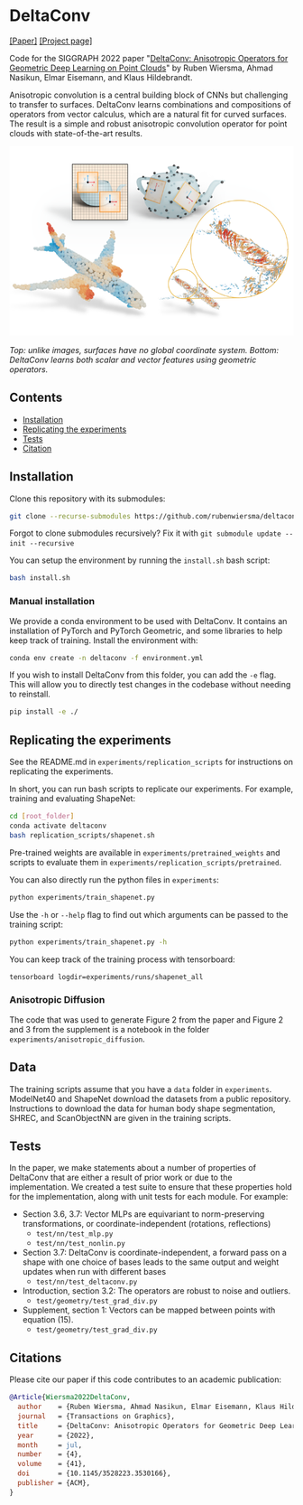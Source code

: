 # DeltaConv
[[Paper]](https://rubenwiersma.nl/assets/pdf/DeltaConv.pdf) [[Project page]](https://rubenwiersma.nl/deltaconv)

Code for the SIGGRAPH 2022 paper "[DeltaConv: Anisotropic Operators for Geometric Deep Learning on Point Clouds](https://arxiv.org/abs/2111.08799)" by Ruben Wiersma, Ahmad Nasikun, Elmar Eisemann, and Klaus Hildebrandt.

Anisotropic convolution is a central building block of CNNs but challenging to transfer to surfaces. DeltaConv learns combinations and compositions of operators from vector calculus, which are a natural fit for curved surfaces. The result is a simple and robust anisotropic convolution operator for point clouds with state-of-the-art results.

![](img/deltaconv.png)

*Top: unlike images, surfaces have no global coordinate system. Bottom: DeltaConv learns both scalar and vector features using geometric operators.* 

## Contents
- [Installation](#installation)
- [Replicating the experiments](#replicating-the-experiments)
- [Tests](#tests)
- [Citation](#citations)

## Installation
Clone this repository with its submodules:
```bash
git clone --recurse-submodules https://github.com/rubenwiersma/deltaconv.git
```

Forgot to clone submodules recursively? Fix it with
`git submodule update --init --recursive`

You can setup the environment by running the `install.sh` bash script:
```bash
bash install.sh
```

### Manual installation
We provide a conda environment to be used with DeltaConv. It contains an installation of PyTorch and PyTorch Geometric, and some libraries to help keep track of training. Install the environment with:
```bash
conda env create -n deltaconv -f environment.yml
```

If you wish to install DeltaConv from this folder, you can add the `-e` flag.
This will allow you to directly test changes in the codebase without needing to reinstall. 
```bash
pip install -e ./
```

## Replicating the experiments
See the README.md in `experiments/replication_scripts` for instructions on replicating the experiments.

In short, you can run bash scripts to replicate our experiments. For example, training and evaluating ShapeNet:
```bash
cd [root_folder]
conda activate deltaconv
bash replication_scripts/shapenet.sh
```
Pre-trained weights are available in `experiments/pretrained_weights` and scripts to evaluate them in `experiments/replication_scripts/pretrained`.

You can also directly run the python files in `experiments`:
```bash
python experiments/train_shapenet.py
```
Use the `-h` or `--help` flag to find out which arguments can be passed to the training script:
```bash
python experiments/train_shapenet.py -h
```

You can keep track of the training process with tensorboard:
```bash
tensorboard logdir=experiments/runs/shapenet_all
```

### Anisotropic Diffusion
The code that was used to generate Figure 2 from the paper and Figure 2 and 3 from the supplement is a notebook in the folder `experiments/anisotropic_diffusion`.

## Data
The training scripts assume that you have a `data` folder in `experiments`. ModelNet40 and ShapeNet download the datasets from a public repository. Instructions to download the data for human body shape segmentation, SHREC, and ScanObjectNN are given in the training scripts.

## Tests
In the paper, we make statements about a number of properties of DeltaConv that are either a result of prior work or due to the implementation. We created a test suite to ensure that these properties hold for the implementation, along with unit tests for each module. For example:
- Section 3.6, 3.7: Vector MLPs are equivariant to norm-preserving transformations, or coordinate-independent (rotations, reflections)
    - `test/nn/test_mlp.py`
    - `test/nn/test_nonlin.py`
- Section 3.7: DeltaConv is coordinate-independent, a forward pass on a shape with one choice of bases leads to the same output and weight updates when run with different bases
    - `test/nn/test_deltaconv.py`
- Introduction, section 3.2: The operators are robust to noise and outliers.
    - `test/geometry/test_grad_div.py`
- Supplement, section 1: Vectors can be mapped between points with equation (15).
    - `test/geometry/test_grad_div.py`

## Citations
Please cite our paper if this code contributes to an academic publication:

```bib
@Article{Wiersma2022DeltaConv,
  author    = {Ruben Wiersma, Ahmad Nasikun, Elmar Eisemann, Klaus Hildebrandt},
  journal   = {Transactions on Graphics},
  title     = {DeltaConv: Anisotropic Operators for Geometric Deep Learning on Point Clouds},
  year      = {2022},
  month     = jul,
  number    = {4},
  volume    = {41},
  doi       = {10.1145/3528223.3530166},
  publisher = {ACM},
}
```